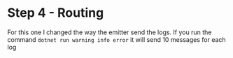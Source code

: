 # Step 4 - Routing

For this one I changed the way the emitter send the logs.
If you run the command `dotnet run warning info error` it will send 10 messages for each log